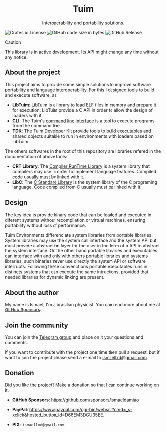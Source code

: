 <h1 align="center">Tuim</h1>

<div align="center">Interoperability and portability solutions.</div>

![Crates.io License](https://img.shields.io/crates/l/MIT)
![GitHub code size in bytes](https://img.shields.io/github/languages/code-size/ismaeldamiao/tuim)
![GitHub Release](https://img.shields.io/github/v/release/ismaeldamiao/tuim)

> [!CAUTION]
> This library is in active development. Its API might change any time without any notice.

## About the project

This project aims to provide some simple solutions to improve
software portability and language interoperability.
For this I designed tools to build and execute software, as:

- **LibTuim**:
   [LibTuim](libtuim) is a library to load ELF files in memory
   and prepare it for execution.
   LibTuim provide a C API in order to allow the design of loaders with it.
- **CLI**:
   The Tuim's [command line interface](cli)
   is a tool to execute programs from the command line.
- **TDK**:
   The [Tuim Developer Kit](tdk) provide tools to build
   executables and shared objects suitable to run in environments
   with loaders based on LibTuim.

The others softwares in the root of this repository
are libraries refered in the documentation of above tools:

- **CRT Library**:
   The [Compiler RunTime Library](crt) is a system library that compilers
   may use in order to implement language features.
   Compiled code usually must be linked with it.
- **LibC**:
   The [C Standard Library](libc) is the system library of the
   C programing language.
   Code compiled from C usually must be linked with it.

## Design

The key idea is provide binary code that can be loaded and executed
in diferent systems without recompilation or virtual machines,
ensuring portability without loss of performance.

Tuim Environments differenciate
system libraries from portable libraries.
System libraries may use the system call interface
and the system API but must provide a abstraction layer for the user
in the form of a API to abstract the system interface.
On the other hand portable libraries and executables
can interface with and only with others portable libraries and
systems libraries, such binaries never use directly
the system API or software interrupts.
Following these convenctions portable executables runs
in distincts systems that can execute the same intructions,
provided that needed libraries for dynamic linking are present.

## About the author

My name is Ismael,
I'm a brasilian physicist.
You can read more about me at
[GitHub Sponsors](https://github.com/sponsors/ismaeldamiao).

## Join the community

You can join the [Telegram group](https://t.me/tuim_community)
and place on it your questions and comments.

If you want to contribute with the project one time then pull a request,
but if want to join the project please send a e-mail
to [ismaellxd@gmail.com](mailto:ismaellxd@gmail.com).

## Donation

Did you like the project? Make a donation so that I can continue working on it.

- **GitHub Sponsors**: https://github.com/sponsors/ismaeldamiao

- **PayPal**: <https://www.paypal.com/cgi-bin/webscr?cmd=_s-xclick&hosted_button_id=D66EM3DGU35EE>.

- **PIX**: `ismaellxd@gmail.com`.
